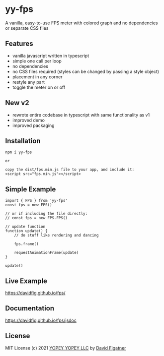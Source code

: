 # yy-fps
A vanilla, easy-to-use FPS meter with colored graph and no dependencies or separate CSS files

## Features
* vanilla javascript written in typescript
* simple one call per loop
* no dependencies
* no CSS files required (styles can be changed by passing a style object)
* placement in any corner
* restyle any part
* toggle the meter on or off

## New v2
* rewrote entire codebase in typescript with same functionality as v1
* improved demo
* improved packaging

## Installation

    npm i yy-fps

    or

    copy the dist/fps.min.js file to your app, and include it:
    <script src="fps.min.js"></script>


## Simple Example

    import { FPS } from 'yy-fps'
    const fps = new FPS()

    // or if including the file directly:
    // const fps = new FPS.FPS()

    // update function
    function update() {
        // do stuff like rendering and dancing

        fps.frame()

        requestAnimationFrame(update)
    }

    update()

## Live Example
https://davidfig.github.io/fps/

## Documentation
https://davidfig.github.io/fps/jsdoc

## License
MIT License
(c) 2021 [YOPEY YOPEY LLC](https://yopeyopey.com/) by [David Figatner](https://twitter.com/yopey_yopey/)
